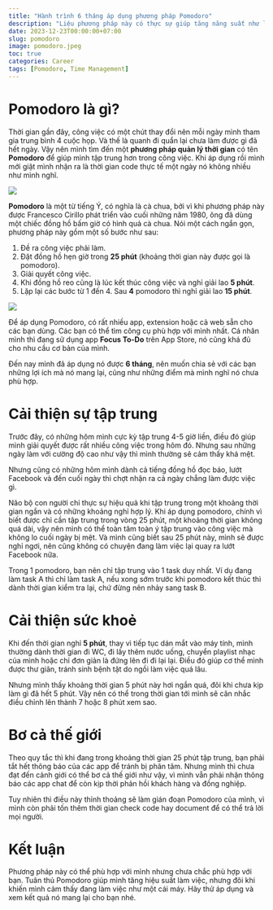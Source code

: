 ```yaml
---
title: "Hành trình 6 tháng áp dụng phương pháp Pomodoro"
description: "Liệu phương pháp này có thực sự giúp tăng năng suất như lời đồn, mời bạn đọc bài viết này để xem hành trình mình đã áp dụng nó trong công việc."
date: 2023-12-23T00:00:00+07:00
slug: pomodoro
image: pomodoro.jpeg
toc: true
categories: Career
tags: [Pomodoro, Time Management]
---
```


# Pomodoro là gì?
Thời gian gần đây, công việc có một chút thay đổi nên mỗi ngày mình tham gia trung bình 4 cuộc họp. Và thế là quanh đi quẩn lại chưa làm được gì đã hết ngày. Vậy nên mình tìm đến một **phương pháp quản lý thời gian** có tên **Pomodoro** để giúp mình tập trung hơn trong công việc. Khi áp dụng rồi mình mới giật mình nhận ra là thời gian code thực tế một ngày nó không nhiều như mình nghĩ.

![](https://images.viblo.asia/9c5947e2-ba9e-4417-92ca-3058ed584b31.jpeg)

**Pomodoro** là một từ tiếng Ý, có nghĩa là cà chua, bởi vì khi phương pháp này được Francesco Cirillo phát triển vào cuối những năm 1980, ông đã dùng một chiếc đồng hồ bấm giờ có hình quả cà chua. Nói một cách ngắn gọn, phương pháp này gồm một số bước như sau:
1. Đề ra công việc phải làm.
2. Đặt đồng hồ hẹn giờ trong **25 phút** (khoảng thời gian này được gọi là pomodoro).
3. Giải quyết công việc.
4. Khi đồng hồ reo cũng là lúc kết thúc công việc và nghỉ giải lao **5 phút**.
5. Lặp lại các bước từ 1 đến 4. Sau **4** pomodoro thì nghỉ giải lao **15 phút**.

![](https://images.viblo.asia/b8f36fd2-ae84-4f1b-8a63-5a61e9c2f86c.png)

Để áp dụng Pomodoro, có rất nhiều app, extension hoặc cả web sẵn cho các bạn dùng. Các bạn có thể tìm công cụ phù hợp với mình nhất. Cá nhân mình thì đang sử dụng app **Focus To-Do** trên App Store, nó cũng khá đủ cho nhu cầu cơ bản của mình.

Đến nay mình đã áp dụng nó được **6 tháng**, nên muốn chia sẻ với các bạn những lợi ích mà nó mang lại, cũng như những điểm mà mình nghĩ nó chưa phù hợp.

# Cải thiện sự tập trung
Trước đây, có những hôm mình cực kỳ tập trung 4-5 giờ liền, điều đó giúp mình giải quyết được rất nhiều công việc trong hôm đó. Nhưng sau những ngày làm với cường độ cao như vậy thì mình thường sẽ cảm thấy khá mệt.

Nhưng cũng có những hôm mình dành cả tiếng đồng hồ đọc báo, lướt Facebook và đến cuối ngày thì chợt nhận ra cả ngày chẳng làm được việc gì.

Não bộ con người chỉ thực sự hiệu quả khi tập trung trong một khoảng thời gian ngắn và có những khoảng nghỉ hợp lý. Khi áp dụng pomodoro, chính vì biết được chỉ cần tập trung trong vòng 25 phút, một khoảng thời gian không quá dài, vậy nên mình có thể toàn tâm toàn ý tập trung vào công việc mà không lo cuối ngày bị mệt. Và mình cũng biết sau 25 phút này, mình sẽ được nghỉ ngơi, nên cũng không có chuyện đang làm việc lại quay ra lướt Facebook nữa.

Trong 1 pomodoro, bạn nên chỉ tập trung vào 1 task duy nhất. Ví dụ đang làm task A thì chỉ làm task A, nếu xong sớm trước khi pomodoro kết thúc thì dành thời gian kiểm tra lại, chứ đừng nên nhảy sang task B.

# Cải thiện sức khoẻ
Khi đến thời gian nghỉ **5 phút**, thay vì tiếp tục dán mắt vào máy tính, mình thường dành thời gian đi WC, đi lấy thêm nước uống, chuyển playlist nhạc của mình hoặc chỉ đơn giản là đứng lên đi đi lại lại. Điều đó giúp cơ thể mình được thư giãn, tránh sinh bệnh tật do ngồi làm việc quá lâu.

Nhưng mình thấy khoảng thời gian 5 phút này hơi ngắn quá, đôi khi chưa kịp làm gì đã hết 5 phút. Vậy nên có thể trong thời gian tới mình sẽ cân nhắc điều chỉnh lên thành 7 hoặc 8 phút xem sao.

# Bơ cả thế giới
Theo quy tắc thì khi đang trong khoảng thời gian 25 phút tập trung, bạn phải tắt hết thông báo của các app để tránh bị phân tâm. Nhưng mình thì chưa đạt đến cảnh giới có thể bơ cả thế giới như vậy, vì mình vẫn phải nhận thông báo các app chat để còn kịp thời phản hồi khách hàng và đồng nghiệp.

Tuy nhiên thì điều này thỉnh thoảng sẽ làm gián đoạn Pomodoro của mình, vì mình còn phải tốn thêm thời gian check code hay document để có thể trả lời mọi người.

# Kết luận
Phương pháp này có thể phù hợp với mình nhưng chưa chắc phù hợp với bạn. Tuân thủ Pomodoro giúp mình tăng hiệu suất làm việc, nhưng đôi khi khiến mình cảm thấy đang làm việc như một cái máy. Hãy thử áp dụng và xem kết quả nó mang lại cho bạn nhé.
